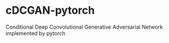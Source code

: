 # cDCGAN-pytorch
Conditional Deep Convolutional Generative Adversarial Network implemented by pytorch

